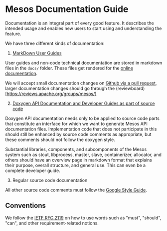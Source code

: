 # Mesos Documentation  Guide

Documentation is an integral part of every good feature. It describes the intended usage and enables new users to start using and understanding the feature.

We have three different kinds of documentation:


1. [MarkDown User Guides](/documentation/latest/mesos-markdown-style-guide/)

  User guides and non-code technical documentation are stored in markdown files in the `docs/` folder. These files get rendered for the [online documentation](http://mesos.apache.org/documentation/latest/).

  We will accept small documentation changes on [Github via a pull request](https://github.com/apache/mesos), larger documentation changes should go through the (reviewboard)[https://reviews.apache.org/groups/mesos/]


2. [Doxygen API Documentation and Developer Guides as part of source code](/documentation/latest/doxygen-style-guide/)

  Doxygen API documentation needs only to be applied to source code parts that
  constitute an interface for which we want to generate Mesos API documentation
  files. Implementation code that does not participate in this should still be
  enhanced by source code comments as appropriate, but these comments should not follow the doxygen style.

  Substantial libraries, components, and subcomponents of the Mesos system such as
  stout, libprocess, master, slave, containerizer, allocator, and others
  should have an overview page in markdown format that explains their
  purpose, overall structure, and general use. This can even be a complete developer guide.


3. Regular source code documentation

  All other source code comments must follow the [Google Style Guide](https://google-styleguide.googlecode.com/svn/trunk/cppguide.html#Comments).


## Conventions

We follow the [IETF RFC 2119](https://www.ietf.org/rfc/rfc2119.txt)
on how to use words such as "must", "should", "can",
and other requirement-related notions.
